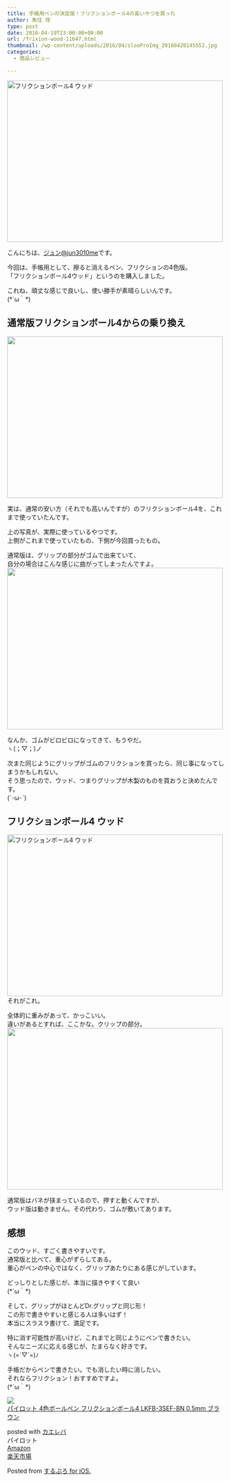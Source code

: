 ```yaml
---
title: 手帳用ペンの決定版！フリクションボール4の高いやつを買った
author: 魚住 惇
type: post
date: 2016-04-19T23:00:00+00:00
url: /frixion-wood-11647.html
thumbnail: /wp-content/uploads/2016/04/slooProImg_20160420145552.jpg
categories:
  - 商品レビュー

---
```

<img decoding="async" loading="lazy" alt="フリクションボール4 ウッド" src="/wp-content/uploads/2016/04/slooProImg_20160420145547.jpg" width="500" height="375" class="slooProImg" />  
<!--more-->

こんにちは、[ジュン@jun3010me][1]です。

今回は、手帳用として、擦ると消えるペン、フリクションの4色版。  
「フリクションボール4ウッド」というのを購入しました。

これね、頑丈な感じで良いし、使い勝手が素晴らしいんです。  
(\*´ω｀\*)

## 通常版フリクションボール4からの乗り換え

<img decoding="async" loading="lazy" alt="" src="/wp-content/uploads/2016/04/slooProImg_20160420145542.jpg" width="500" height="375" class="slooProImg" /> 

実は、通常の安い方（それでも高いんですが）のフリクションボール4を、これまで使っていたんです。

上の写真が、実際に使っているやつです。  
上側がこれまで使っていたもの、下側が今回買ったもの。

通常版は、グリップの部分がゴムで出来ていて、  
自分の場合はこんな感じに曲がってしまったんですよ。  
<img decoding="async" loading="lazy" alt="" src="/wp-content/uploads/2016/04/slooProImg_20160420145537.jpg" width="500" height="375" class="slooProImg" /> 

なんか、ゴムがビロビロになってきて、もうやだ。  
ヽ(；▽；)ノ

次また同じようにグリップがゴムのフリクションを買ったら、同じ事になってしまうかもしれない。  
そう思ったので、ウッド、つまりグリップが木製のものを買おうと決めたんです。  
(\`･ω･´)

## フリクションボール4 ウッド

<img decoding="async" loading="lazy" alt="フリクションボール4 ウッド" src="/wp-content/uploads/2016/04/slooProImg_20160420145547.jpg" width="500" height="375" class="slooProImg" />  
それがこれ。

全体的に重みがあって、かっこいい。  
違いがあるとすれば、ここかな。クリップの部分。  
<img decoding="async" loading="lazy" alt="" src="/wp-content/uploads/2016/04/slooProImg_20160420145529.jpg" width="500" height="375" class="slooProImg" /> 

通常版はバネが挟まっているので、押すと動くんですが、  
ウッド版は動きません。その代わり、ゴムが敷いてあります。

## 感想

このウッド、すごく書きやすいです。  
通常版と比べて、重心がずらしてある。  
重心がペンの中心ではなく、グリップあたりにある感じがしています。

どっしりとした感じが、本当に描きやすくて良い  
(\*´ω｀\*)

そして、グリップがほとんどDr.グリップと同じ形！  
この形で書きやすいと感じる人は多いはず！  
本当にスラスラ書けて、満足です。

特に消す可能性が高いけど、これまでと同じようにペンで書きたい。  
そんなニーズに応える感じが、たまらなく好きです。  
ヽ(=´▽\`=)ﾉ

手帳だからペンで書きたい。でも消したい時に消したい。  
それならフリクション！おすすめですよ。  
(\*´ω｀\*)

<div class="kaerebalink-box">
  <div class="kaerebalink-image">
    <a href="http://www.amazon.co.jp/exec/obidos/ASIN/B00IMDNQ3A/jn050191-22/ref=nosim/" target="_blank" ><img decoding="async" src="http://ecx.images-amazon.com/images/I/41F-dwm1mmL._SL160_.jpg" style="border: none;" /></a>
  </div>
  <div class="kaerebalink-info">
    <div class="kaerebalink-name">
      <a href="http://www.amazon.co.jp/exec/obidos/ASIN/B00IMDNQ3A/jn050191-22/ref=nosim/" target="_blank" >パイロット 4色ボールペン フリクションボール4 LKFB-3SEF-BN 0.5mm ブラウン</a></p>
      <div class="kaerebalink-powered-date">
        posted with <a href="http://kaereba.com" rel="nofollow" target="_blank">カエレバ</a>
      </div>
    </div>
    <div class="kaerebalink-detail">
      パイロット
    </div>
    <div class="kaerebalink-link1">
      <div class="shoplinkamazon">
        <a href="http://www.amazon.co.jp/gp/search?keywords=LKFB-3SEF-BN&#038;__mk_ja_JP=%83J%83%5E%83J%83i&#038;tag=jn050191-22" target="_blank" >Amazon</a>
      </div>
      <div class="shoplinkrakuten">
        <a href="http://hb.afl.rakuten.co.jp/hgc/13c945af.7f4d37c0.13c945b0.d426235d/?pc=http%3A%2F%2Fsearch.rakuten.co.jp%2Fsearch%2Fmall%2FLKFB-3SEF-BN%2F-%2Ff.1-p.1-s.1-sf.0-st.A-v.2%3Fx%3D0%26scid%3Daf_ich_link_urltxt%26m%3Dhttp%3A%2F%2Fm.rakuten.co.jp%2F" target="_blank" >楽天市場</a>
      </div>
    </div>
  </div>
  <div class="booklink-footer" style="clear: left">
  </div>
</div>

Posted from <a href="https://itunes.apple.com/jp/app/surupuro-for-ios-buroguedita/id436676299?mt=8" target="_blank">するぷろ for iOS.</a>

 [1]: https://twitter.com/jun3010me